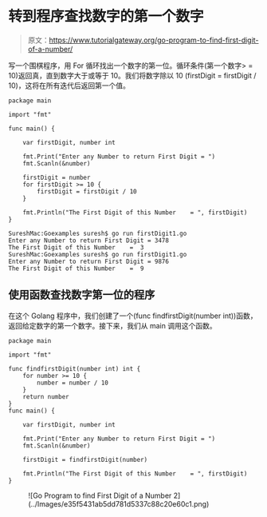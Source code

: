 # 转到程序查找数字的第一个数字

> 原文：<https://www.tutorialgateway.org/go-program-to-find-first-digit-of-a-number/>

写一个围棋程序，用 For 循环找出一个数字的第一位。循环条件(第一个数字> = 10)返回真，直到数字大于或等于 10。我们将数字除以 10 (firstDigit = firstDigit / 10)，这将在所有迭代后返回第一个值。

```
package main

import "fmt"

func main() {

    var firstDigit, number int

    fmt.Print("Enter any Number to return First Digit = ")
    fmt.Scanln(&number)

    firstDigit = number
    for firstDigit >= 10 {
        firstDigit = firstDigit / 10
    }

    fmt.Println("The First Digit of this Number    = ", firstDigit)
}
```

```
SureshMac:Goexamples suresh$ go run firstDigit1.go
Enter any Number to return First Digit = 3478
The First Digit of this Number    =  3
SureshMac:Goexamples suresh$ go run firstDigit1.go
Enter any Number to return First Digit = 9876
The First Digit of this Number    =  9
```

## 使用函数查找数字第一位的程序

在这个 Golang 程序中，我们创建了一个(func findfirstDigit(number int))函数，返回给定数字的第一个数字。接下来，我们从 main 调用这个函数。

```
package main

import "fmt"

func findfirstDigit(number int) int {
    for number >= 10 {
        number = number / 10
    }
    return number
}
func main() {

    var firstDigit, number int

    fmt.Print("Enter any Number to return First Digit = ")
    fmt.Scanln(&number)

    firstDigit = findfirstDigit(number)

    fmt.Println("The First Digit of this Number    = ", firstDigit)
}
```

<figure class="wp-block-image size-large">![Go Program to find First Digit of a Number 2](../Images/e35f5431ab5dd781d5337c88c20e60c1.png)</figure>